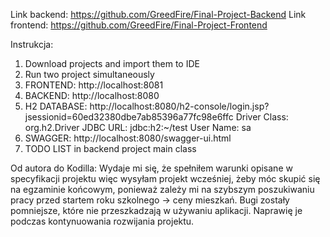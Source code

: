 Link backend: https://github.com/GreedFire/Final-Project-Backend
Link frontend: https://github.com/GreedFire/Final-Project-Frontend

Instrukcja:
1. Download projects and import them to IDE
2. Run two project simultaneously
3. FRONTEND: http://localhost:8081
4. BACKEND: http://localhost:8080
5. H2 DATABASE: http://localhost:8080/h2-console/login.jsp?jsessionid=60ed32380dbe7ab85396a77fc98e6ffc
               Driver Class: org.h2.Driver   JDBC URL: jdbc:h2:~/test   User Name: sa
7. SWAGGER: http://localhost:8080/swagger-ui.html
8. TODO LIST in backend project main class

Od autora do Kodilla: 
Wydaje mi się, że spełniłem warunki opisane w specyfikacji projektu więc wysyłam projekt wcześniej, żeby móc skupić się na egzaminie końcowym, 
ponieważ zależy mi na szybszym poszukiwaniu pracy przed startem roku szkolnego -> ceny mieszkań.
Bugi zostały pomniejsze, które nie przeszkadzają w używaniu aplikacji. Naprawię je podczas kontynuowania rozwijania projektu.



